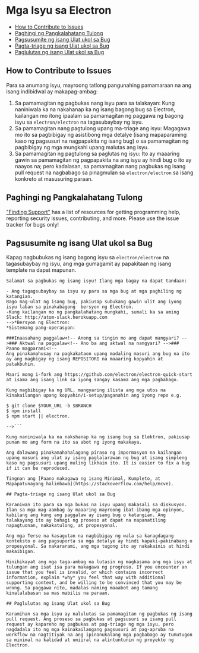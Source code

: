 # Mga Isyu sa Electron

* [How to Contribute to Issues](#how-to-contribute-to-issues)
* [Paghingi ng Pangkalahatang Tulong](#paghihingi-ng-pangkalahatang-tulong)
* [Pagsusumite ng isang Ulat ukol sa Bug](#pagsusumite-ng-isang-ulat-ukol-sa-bug)
* [Pagta-triage ng isang Ulat ukol sa Bug](#pata-triage-ng-isang-ulat-ukol-sa-bug)
* [Paglulutas ng isang Ulat ukol sa Bug](#paglulutas-ng-isang-ulat-ukol-sa-bug)

## How to Contribute to Issues

Para sa anumang isyu, mayroong tatlong pangunahing pamamaraan na ang isang indibidwal ay makapag-ambag:

1. Sa pamamagitan ng pagbukas nang isyu para sa talakayan: Kung naniniwala ka na nakahanap ka ng isang bagong bug sa Electron, kailangan mo itong ipaalam sa pamamagitan ng paggawa ng bagong isyu sa `electron/electron` na tagasubaybay ng isyu.
2. Sa pamamagitan nang pagtulong upang ma-triage ang isyu: Magagawa mo ito sa pagbibigay ng asistibong mga detalye (isang mapaparaming kaso ng pagsusuri na nagpapakita ng isang bug) o sa pamamagitan ng pagbibigay ng mga mungkahi upang malutas ang isyu.
3. Sa pamamagitan ng pagtulong sa paglutas ng isyu: Ito ay maaaring gawin sa pamamagitan ng pagpapakita na ang isyu ay hindi bug o ito ay naayos na; pero kadalasan, sa pamamagitan nang pagbukas ng isang pull request na nagbabago sa pinagmulan sa `electron/electron` sa isang konkreto at masusuring paraan.

## Paghingi ng Pangkalahatang Tulong

["Finding Support"](../tutorial/support.md#finding-support) has a list of resources for getting programming help, reporting security issues, contributing, and more. Please use the issue tracker for bugs only!

## Pagsusumite ng isang Ulat ukol sa Bug

Kapag nagbubukas ng isang bagong isyu sa `electron/electron` na tagasubaybay ng isyu, ang mga gumagamit ay papakitaan ng isang template na dapat mapunan.

```markdown<!--
Salamat sa pagbukas ng isang isyu! Ilang mga bagay na dapat tandaan:

- Ang tagagsubaybay sa isyu ay para sa mga bug at mga paghiling ng katangian.
Bago mag-ulat ng isang bug, pakiusap subukang gawin ulit ang iyong isyu laban sa pinakabagong  bersyon ng Electron.
-Kung kailangan mo ng pangkalahatang mungkahi, sumali ka sa aming Slack: http://atom-slack.herokuapp.com
-->*Bersyon ng Electron:
*Sistemang pang-operasyon:

###Inaasahang paggalaw<!-- Anong sa tingin mo ang dapat mangyari? -->### Aktwal na paggalaw<!-- Ano ba ang aktwal na nangyari? -->### Paano magparami<!--
Ang pinakamahusay na pagkakataon upang madaling masuri ang bug na ito ay ang magbigay ng isang REPOSITORI na maaaring kopyahin at patakbuhin.

Maari mong i-fork ang https://github.com/electron/electron-quick-start at isama ang isang link sa iyong sangay kasama ang mga pagbabago.

Kung magbibigay ka ng URL, mangyaring ilista ang mga utos na kinakailangan upang kopyahin/i-setup/paganahin ang iyong repo e.g.

$ git clone $YOUR_URL -b $BRANCH
$ npm install
$ npm start || electron.

-->```

Kung naniniwala ka na nakshanap ka ng isang bug sa Elektron, pakiusap punan mo ang form na ito sa abot ng iyong makakaya.

Ang dalawang pinakamahahalagang piraso ng impormasyon na kailangan upang masuri ang ulat ay isang paglalarawan ng bug at isang simpleng kaso ng pagsusuri upang muling likhain ito. It is easier to fix a bug if it can be reproduced.

Tingnan ang [Paano makagawa ng isang Minimal, Kumpleto, at Mapapatunayang halimbawa](https://stackoverflow.com/help/mcve).

## Pagta-triage ng isang Ulat ukol sa Bug

Karaniwan ito para sa mga bukas na isyu upang makasali sa diskusyon. Ilan sa mga mag-aambag ay maaaring mayroong ibat-ibang mga opinyon, kabilang ang kung ang paggalaw ay isang bug o katangian. Ang talakayang ito ay bahagi ng proseso at dapat na napanatiling napagtuonan, nakakatulong, at propesyonal.

Ang mga Terse na kasagutan na nagbibigay ng wala sa karagdagang konteksto o ang pagsuporta sa mga detalye ay hindi kapaki-pakinabang o propesyonal. Sa nakararami, ang mga tugong ito ay nakakainis at hindi makaibigan.

Hinihikayat ang mga taga-ambag na lutasin ng magkasama ang mga isyu at tulungan ang isat isa para makagawa ng progreso. If you encounter an issue that you feel is invalid, or which contains incorrect information, explain *why* you feel that way with additional supporting context, and be willing to be convinced that you may be wrong. Sa paggawa nito, madalas naming maaabot ang tamang kinalalabasan sa mas mabilis na paraan.

## Paglulutas ng isang Ulat ukol sa Bug

Karamihan sa mga isyu ay nalulutas sa pamamagitan ng pagbukas ng isang pull request. Ang proseso sa pagbukas at pagsusuri sa isang pull request ay kapareho ng pagbukas at pag-triage ng mga isyu, pero nagdadala ito ng mga kainakailangang pagsusuri at pag-apruba na workflow na nagtitiyak na ang ipinanukalang mga pagbabago ay tumutugon sa minimal na kalidad at umiiral na alintuntunin ng proyekto ng Electron.

